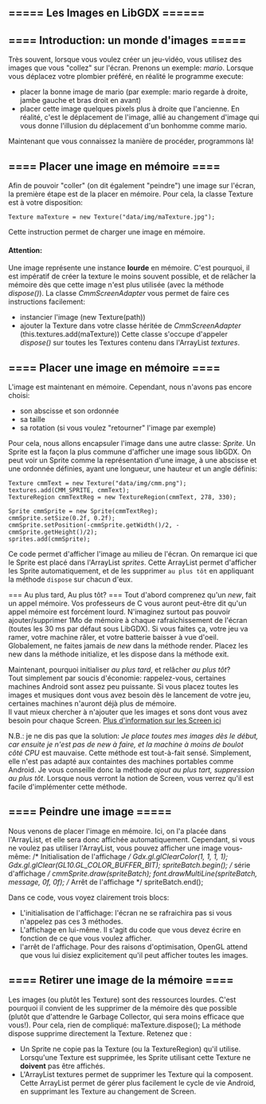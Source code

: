 ===== Les Images en LibGDX ======
---------------------------------
==== Introduction: un monde d'images =====
------------------------------------------

Très souvent, lorsque vous voulez créer un jeu-vidéo, vous utilisez des images que vous "collez" sur l'écran.
Prenons un exemple: *mario*. Lorsque vous déplacez votre plombier préféré, en réalité le programme execute:
 * placer la bonne image de mario (par exemple: mario regarde à droite, jambe gauche et bras droit en avant)
 * placer cette image quelques pixels plus à droite que l'ancienne.
En réalité, c'est le déplacement de l'image, allié au changement d'image qui vous donne l'illusion du déplacement d'un bonhomme comme mario.

Maintenant que vous connaissez la manière de procéder, programmons là!

==== Placer une image en mémoire ====
-------------------------------------

Afin de pouvoir "coller" (on dit également "peindre") une image sur l'écran, la première étape est de la placer en mémoire.
Pour cela, la classe Texture est à votre disposition:

	Texture maTexture = new Texture("data/img/maTexture.jpg");

Cette instruction permet de charger une image en mémoire.

#### Attention: ####
Une image représente une instance **lourde** en mémoire. C'est pourquoi, il est impératif de créer la texture le moins souvent possible, et de relâcher la mémoire dès que cette image n'est plus utilisée (avec la méthode *dispose()*).
La classe *CmmScreenAdapter* vous permet de faire ces instructions facilement:
 * instancier l'image (new Texture(path))
 * ajouter la Texture dans votre classe héritée de *CmmScreenAdapter* (this.textures.add(maTexture))
Cette classe s'occupe d'appeler *dispose()* sur toutes les Textures contenu dans l'ArrayList *textures*.

==== Placer une image en mémoire ====
--------------------

L'image est maintenant en mémoire. Cependant, nous n'avons pas encore choisi:
 * son abscisse et son ordonnée
 * sa taille
 * sa rotation (si vous voulez "retourner" l'image par exemple)

Pour cela, nous allons encapsuler l'image dans une autre classe: *Sprite*.
Un Sprite est la façon la plus commune d'afficher une image sous libGDX. On peut voir un Sprite comme la représentation d'une image, à une abscisse et une ordonnée définies, ayant une longueur, une hauteur et un angle définis:

	Texture cmmText = new Texture("data/img/cmm.png");
	textures.add(CMM_SPRITE, cmmText);
	TextureRegion cmmTextReg = new TextureRegion(cmmText, 278, 330);
	
	Sprite cmmSprite = new Sprite(cmmTextReg);
	cmmSprite.setSize(0.2f, 0.2f);
	cmmSprite.setPosition(-cmmSprite.getWidth()/2, -cmmSprite.getHeight()/2);
	sprites.add(cmmSprite);

Ce code permet d'afficher l'image au milieu de l'écran.
On remarque ici que le Sprite est placé dans l'ArrayList *sprites*. Cette ArrayList permet d'afficher les Sprite automatiquement, et de les supprimer ``au plus tôt`` en appliquant la méthode ``dispose`` sur chacun d'eux.

=== Au plus tard, Au plus tôt? ===
Tout d'abord comprenez qu'un *new*, fait un appel mémoire. Vos professeurs de C vous auront peut-être dit qu'un appel mémoire est forcément lourd. N'imaginez surtout pas pouvoir ajouter/supprimer 1Mo de mémoire à chaque rafraichissement de l'écran (toutes les 30 ms par défaut sous LibGDX). Si vous faites ça, votre jeu va ramer, votre machine râler, et votre batterie baisser à vue d'oeil.
Globalement, ne faites jamais de *new* dans la méthode render. Placez les new dans la méthode initialize, et les dispose dans la méthode exit.  

Maintenant, pourquoi initialiser *au plus tard*, et relâcher *au plus tôt*?  
Tout simplement par soucis d'économie: rappelez-vous, certaines machines Android sont assez peu puissante. Si vous placez toutes les images et musiques dont vous avez besoin dès le lancement de votre jeu, certaines machines n'auront déjà plus de mémoire.  
Il vaut mieux chercher à n'ajouter que les images et sons dont vous avez besoin pour chaque Screen. [Plus d'information sur les Screen ici](screens.html)

N.B.: je ne dis pas que la solution: *Je place toutes mes images dès le début, car ensuite je n'est pas de new à faire, et la machine à moins de boulot côté CPU* est mauvaise. Cette méthode est tout-à-fait sensé. Simplement, elle n'est pas adapté aux containtes des machines portables comme Android. Je vous conseille donc la méthode *ajout au plus tart, suppression au plus tôt*. Lorsque nous verront la notion de Screen, vous verrez qu'il est facile d'implémenter cette méthode.

==== Peindre une image =====
----------------------------

Nous venons de placer l'image en mémoire. Ici, on l'a placée dans l'ArrayList, et elle sera donc affichée automatiquement. Cependant, si vous ne voulez pas utiliser l'ArrayList, vous pouvez afficher une image vous-même:
	/* Initialisation de l'affichage */
	Gdx.gl.glClearColor(1, 1, 1, 1);
	Gdx.gl.glClear(GL10.GL_COLOR_BUFFER_BIT);
	spriteBatch.begin();
		/* série d'affichage */
		cmmSprite.draw(spriteBatch);
		font.drawMultiLine(spriteBatch,	message, 0f, 0f);
	/* Arrêt de l'affichage */
	spriteBatch.end();

Dans ce code, vous voyez clairement trois blocs:
 * L'initialisation de l'affichage: l'écran ne se rafraichira pas si vous n'appelez pas ces 3 méthodes.
 * L'affichage en lui-même. Il s'agit du code que vous devez écrire en fonction de ce que vous voulez afficher.
 * l'arrêt de l'affichage. Pour des raisons d'optimisation, OpenGL attend que vous lui disiez explicitement qu'il peut afficher toutes les images.


 ==== Retirer une image de la mémoire ====
 -----------------------------------------

Les images (ou plutôt les Texture) sont des ressources lourdes. C'est pourquoi il convient de les supprimer de la mémoire dès que possible (plutôt que d'attendre le Garbage Collector, qui sera moins efficace que vous!). Pour cela, rien de compliqué:
 	maTexture.dispose();
 La méthode dispose supprime directement la Texture. Retenez que :
  * Un Sprite ne copie pas la Texture (ou la TextureRegion) qu'il utilise. Lorsqu'une Texture est supprimée, les Sprite utilisant cette Texture ne **doivent** pas être affichés.
  * L'ArrayList textures permet de supprimer les Texture qui la composent. Cette ArrayList permet de gérer plus facilement le cycle de vie Android, en supprimant les Texture au changement de Screen.

  
